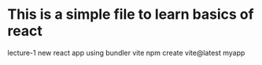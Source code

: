 # This is a simple file to learn basics of react

lecture-1
new react app using bundler vite
npm create vite@latest myapp
